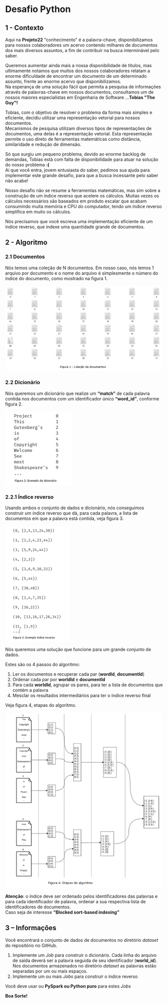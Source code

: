 # Desafio Python

## 1 - Contexto 

Aqui na **Projeto22** "conhecimento" é a palavra-chave, disponibilizamos para nossos colaboradores um acervo contendo milhares de documentos dos mais diversos assuntos, a fim de contribuir na busca interminável pelo saber. 

Queremos aumentar ainda mais a nossa disponibilidade de títulos, mas ultimamente notamos que muitos dos nossos colaboradores relatam a enorme dificuldade de encontrar um documento de um determinado assunto, frente ao enorme acervo que disponibilizamos.<br/> 
Na esperança de uma solução fácil que permita a pesquisa de informações através de palavras-chave em nossos documentos, consultamos um de nossos maiores especialistas em Engenharia de Software ...**Tobias "The Guy"!** 

Tobias, com o objetivo de resolver o problema da forma mais simples e eficiente, decidiu utilizar uma representação vetorial para nossos documentos.<br/>
Mecanismos de pesquisa utilizam diversos tipos de representações de documentos, uma delas é a representação vetorial. Esta representação permite o uso direto de ferramentas matemáticas como distância, similaridade e redução de dimensão. 

Só que surgiu um pequeno problema, devido ao enorme backlog de demandas, Tobias está com falta de disponibilidade para atuar na solução do nosso problema **:(** <br/>
Aí que você entra, jovem entusiasta do saber, pedimos sua ajuda para implementar este grande desafio, para que a busca incessante pelo saber não acabe!

Nosso desafio não se resume a ferramentas matemáticas, mas sim sobre a construção de um índice reverso que acelere os cálculos. Muitas vezes os cálculos necessários são baseados em produto escalar que acabam consumindo muita memória e CPU do computador, tendo um índice reverso simplifica em muito os cálculos.

Nós precisamos que você escreva uma implementação eficiente de um índice reverso, que indexe uma quantidade grande de documentos.



## 2 - Algoritmo
### 2.1 Documentos

Nós temos uma coleção de N documentos. Em nosso caso, nós temos 1 arquivo por documento e o nome do arquivo é simplesmente o número do índice do documento, como mostrado na figura 1.
<br/>
<br/>
![alt text](images/figura_1.png "")


### 2.2 Dicionário

Nós queremos um dicionário que realize um **“match”** de cada palavra contida nos documentos com um identificador único **“word_id”**, conforme figura 2.
<br/>
<br/>
![alt text](images/figura_2.png "")


### 2.2.1 Índice reverso

Usando ambos o conjunto de dados e dicionário, nós conseguimos construir um índice reverso que dá, para cada palavra, a lista de documentos em que a palavra está contida, veja figura 3.
<br/>
<br/>
![alt text](images/figura_3.png "") 
  

Nós queremos uma solução que funcione para um grande conjunto de dados.

Estes são os 4 passos do algoritmo:

1. Ler os documentos e recuperar cada par (**wordId**, **documentId**)
2. Ordenar cada par por **worldId** e **documentId**
3. Para cada **worldId**, agrupar os pares, para ter a lista de documentos que contém a palavra
4. Mesclar os resultados intermediários para ter o índice reverso final  

Veja figura 4, etapas do algoritmo.
<br/>
<br/>
![alt text](images/figura_4.png "")


**Atenção**: o índice deve ser ordenado pelos identificadores das palavras e para cada identificador de palavra, ordenar a sua respectiva lista de identificadores de documentos. <br/>
Caso seja de interesse **“Blocked sort-based indexing”**


## 3 – Informações

Você encontrará o conjunto de dados de documentos no diretório *dataset* do repositório no GitHub.

1. Implemente um *Job* para construir o dicionário. Cada linha do arquivo de saída deverá ser a palavra seguida de seu identificador (**world_id**). Nos documentos armazenados no diretório *dataset* as palavras estão separadas por um ou mais espaços.
2. Implemente um ou mais *Jobs* para construir o índice reverso

Você deve usar ou **PySpark ou Python puro** para estes *Jobs*

__Boa Sorte!__